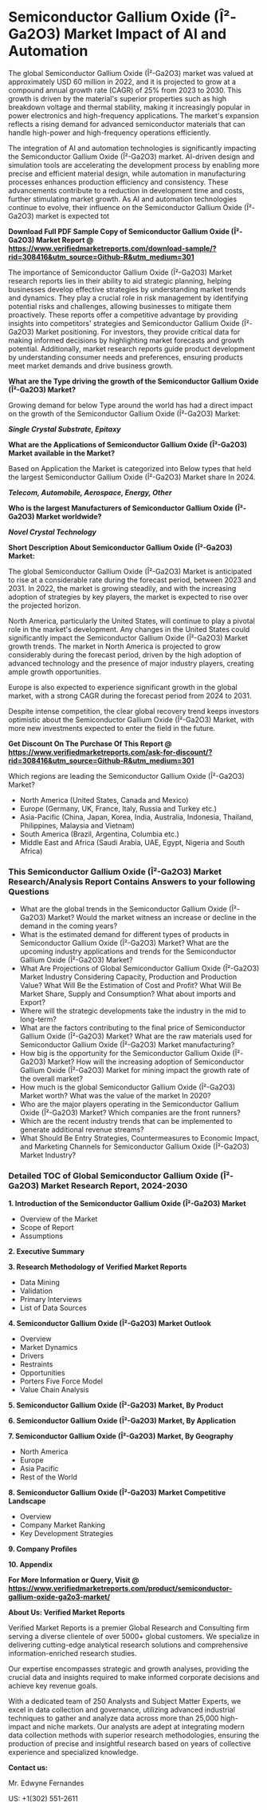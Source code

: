 <meta name="title" content="Global Semiconductor Gallium Oxide (Î²-Ga2O3) Market Impact of AI and Automation"><meta name="description" content="The global Semiconductor Gallium Oxide (Î²-Ga2O3) market was valued at approximately USD 60 million in 2022, and it is projected to grow at a compound annual growth ra"><meta name="title" content="Semiconductor Gallium Oxide (Î²-Ga2O3) Market Size, Share, Scope, Trends, Growth, Opportunities, Analysis, Forecast"><h1>Semiconductor Gallium Oxide (Î²-Ga2O3) Market Impact of AI and Automation</h1><p>The global Semiconductor Gallium Oxide (Î²-Ga2O3) market was valued at approximately USD 60 million in 2022, and it is projected to grow at a compound annual growth rate (CAGR) of 25% from 2023 to 2030. This growth is driven by the material's superior properties such as high breakdown voltage and thermal stability, making it increasingly popular in power electronics and high-frequency applications. The market's expansion reflects a rising demand for advanced semiconductor materials that can handle high-power and high-frequency operations efficiently.</p><p>The integration of AI and automation technologies is significantly impacting the Semiconductor Gallium Oxide (Î²-Ga2O3) market. AI-driven design and simulation tools are accelerating the development process by enabling more precise and efficient material design, while automation in manufacturing processes enhances production efficiency and consistency. These advancements contribute to a reduction in development time and costs, further stimulating market growth. As AI and automation technologies continue to evolve, their influence on the Semiconductor Gallium Oxide (Î²-Ga2O3) market is expected tot</p><p id="" class=""><strong>Download Full PDF Sample Copy of Semiconductor Gallium Oxide (Î²-Ga2O3) Market Report @ <a href="https://www.verifiedmarketreports.com/download-sample/?rid=308416&utm_source=Github-R&utm_medium=301" target="_blank">https://www.verifiedmarketreports.com/download-sample/?rid=308416&utm_source=Github-R&utm_medium=301</a></strong></p><p>The importance of&nbsp;Semiconductor Gallium Oxide (Î²-Ga2O3) Market research reports lies in their ability to aid strategic planning, helping businesses develop effective strategies by understanding market trends and dynamics. They play a crucial role in risk management by identifying potential risks and challenges, allowing businesses to mitigate them proactively. These reports offer a competitive advantage by providing insights into competitors' strategies and Semiconductor Gallium Oxide (Î²-Ga2O3) Market positioning. For investors, they provide critical data for making informed decisions by highlighting market forecasts and growth potential. Additionally, market research reports guide product development by understanding consumer needs and preferences, ensuring products meet market demands and drive business growth.</p><p><strong>What are the&nbsp;Type driving the growth of the Semiconductor Gallium Oxide (Î²-Ga2O3) Market?</strong></p><p id="" class="">Growing demand for below Type around the world has had a direct impact on the growth of the Semiconductor Gallium Oxide (Î²-Ga2O3) Market:</p><em><strong>Single Crystal Substrate, Epitaxy</strong></em></p><strong>What are the&nbsp;Applications&nbsp;of Semiconductor Gallium Oxide (Î²-Ga2O3) Market available in the Market?</strong></p><p id="" class="">Based on Application the Market is categorized into Below types that held the largest Semiconductor Gallium Oxide (Î²-Ga2O3) Market share In 2024.</p><em><strong>Telecom, Automobile, Aerospace, Energy, Other</strong></em></p><strong>Who is the largest Manufacturers of Semiconductor Gallium Oxide (Î²-Ga2O3) Market worldwide?</strong></p><p><em><strong>Novel Crystal Technology</strong></em></p><p id="" class=""><strong>Short Description About Semiconductor Gallium Oxide (Î²-Ga2O3) Market:</strong></p><p>The global Semiconductor Gallium Oxide (Î²-Ga2O3) Market is anticipated to rise at a considerable rate during the forecast period, between 2023 and 2031. In 2022, the market is growing steadily, and with the increasing adoption of strategies by key players, the market is expected to rise over the projected horizon.</p><p>North America, particularly the United States, will continue to play a pivotal role in the market's development. Any changes in the United States could significantly impact the Semiconductor Gallium Oxide (Î²-Ga2O3) Market growth trends. The market in North America is projected to grow considerably during the forecast period, driven by the high adoption of advanced technology and the presence of major industry players, creating ample growth opportunities.</p><p>Europe is also expected to experience significant growth in the global market, with a strong CAGR during the forecast period from 2024 to 2031.</p><p>Despite intense competition, the clear global recovery trend keeps investors optimistic about the Semiconductor Gallium Oxide (Î²-Ga2O3) Market, with more new investments expected to enter the field in the future.</p><p id="" class=""><strong>Get Discount On The Purchase Of This Report @ <a href="https://www.verifiedmarketreports.com/ask-for-discount/?rid=308416&utm_source=Github-R&utm_medium=301" target="_blank">https://www.verifiedmarketreports.com/ask-for-discount/?rid=308416&utm_source=Github-R&utm_medium=301</a></strong></p>Which regions are leading the Semiconductor Gallium Oxide (Î²-Ga2O3) Market?</p><ul><li>North America (United States, Canada and Mexico)</li><li>Europe (Germany, UK, France, Italy, Russia and Turkey etc.)</li><li>Asia-Pacific (China, Japan, Korea, India, Australia, Indonesia, Thailand, Philippines, Malaysia and Vietnam)</li><li>South America (Brazil, Argentina, Columbia etc.)</li><li>Middle East and Africa (Saudi Arabia, UAE, Egypt, Nigeria and South Africa)</li></ul><h3 id="" class="">This Semiconductor Gallium Oxide (Î²-Ga2O3) Market Research/Analysis Report Contains Answers to your following Questions</h3><ul><li>What are the global trends in the Semiconductor Gallium Oxide (Î²-Ga2O3) Market? Would the market witness an increase or decline in the demand in the coming years?</li><li>What is the estimated demand for different types of products in Semiconductor Gallium Oxide (Î²-Ga2O3) Market? What are the upcoming industry applications and trends for the Semiconductor Gallium Oxide (Î²-Ga2O3) Market?</li><li>What Are Projections of Global Semiconductor Gallium Oxide (Î²-Ga2O3) Market Industry Considering Capacity, Production and Production Value? What Will Be the Estimation of Cost and Profit? What Will Be Market Share, Supply and Consumption? What about imports and Export?</li><li>Where will the strategic developments take the industry in the mid to long-term?</li><li>What are the factors contributing to the final price of Semiconductor Gallium Oxide (Î²-Ga2O3) Market? What are the raw materials used for Semiconductor Gallium Oxide (Î²-Ga2O3) Market manufacturing?</li><li>How big is the opportunity for the Semiconductor Gallium Oxide (Î²-Ga2O3) Market? How will the increasing adoption of Semiconductor Gallium Oxide (Î²-Ga2O3) Market for mining impact the growth rate of the overall market?</li><li>How much is the global Semiconductor Gallium Oxide (Î²-Ga2O3) Market worth? What was the value of the market In 2020?</li><li>Who are the major players operating in the Semiconductor Gallium Oxide (Î²-Ga2O3) Market? Which companies are the front runners?</li><li>Which are the recent industry trends that can be implemented to generate additional revenue streams?</li><li>What Should Be Entry Strategies, Countermeasures to Economic Impact, and Marketing Channels for Semiconductor Gallium Oxide (Î²-Ga2O3) Market Industry?</li></ul><h3 id="" class="">Detailed TOC of Global Semiconductor Gallium Oxide (Î²-Ga2O3) Market Research Report, 2024-2030</h3><p id="" class=""><strong>1. Introduction of the Semiconductor Gallium Oxide (Î²-Ga2O3) Market</strong></p><ul><li>Overview of the Market</li><li>Scope of Report</li><li>Assumptions</li></ul><p id="" class=""><strong>2. Executive Summary</strong></p><p id="" class=""><strong>3. Research Methodology of Verified Market Reports</strong></p><ul><li>Data Mining</li><li>Validation</li><li>Primary Interviews</li><li>List of Data Sources</li></ul><p id="" class=""><strong>4. Semiconductor Gallium Oxide (Î²-Ga2O3) Market Outlook</strong></p><ul><li>Overview</li><li>Market Dynamics</li><li>Drivers</li><li>Restraints</li><li>Opportunities</li><li>Porters Five Force Model</li><li>Value Chain Analysis</li></ul><p id="" class=""><strong>5. Semiconductor Gallium Oxide (Î²-Ga2O3) Market, By Product</strong></p><p id="" class=""><strong>6. Semiconductor Gallium Oxide (Î²-Ga2O3) Market, By Application</strong></p><p id="" class=""><strong>7. Semiconductor Gallium Oxide (Î²-Ga2O3) Market, By Geography</strong></p><ul><li>North America</li><li>Europe</li><li>Asia Pacific</li><li>Rest of the World</li></ul><p id="" class=""><strong>8. Semiconductor Gallium Oxide (Î²-Ga2O3) Market Competitive Landscape</strong></p><ul><li>Overview</li><li>Company Market Ranking</li><li>Key Development Strategies</li></ul><p id="" class=""><strong>9. Company Profiles</strong></p><p id="" class=""><strong>10. Appendix</strong></p><p id="" class=""><strong>For More Information or Query, Visit @ <a href="https://www.verifiedmarketreports.com/product/semiconductor-gallium-oxide-ga2o3-market/" target="_blank">https://www.verifiedmarketreports.com/product/semiconductor-gallium-oxide-ga2o3-market/</a></strong></p><p id="" class=""><strong>About Us: Verified Market Reports</strong></p><p id="" class="">Verified Market Reports is a premier Global Research and Consulting firm serving a diverse clientele of over 5000+ global customers. We specialize in delivering cutting-edge analytical research solutions and comprehensive information-enriched research studies.</p><p id="" class="">Our expertise encompasses strategic and growth analyses, providing the crucial data and insights required to make informed corporate decisions and achieve key revenue goals.</p><p id="" class="">With a dedicated team of 250 Analysts and Subject Matter Experts, we excel in data collection and governance, utilizing advanced industrial techniques to gather and analyze data across more than 25,000 high-impact and niche markets. Our analysts are adept at integrating modern data collection methods with superior research methodologies, ensuring the production of precise and insightful research based on years of collective experience and specialized knowledge.</p><p id="" class=""><strong>Contact us:</strong></p><p id="" class="">Mr. Edwyne Fernandes</p><p id="" class="">US: +1(302) 551-2611</p>